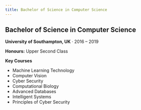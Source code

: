 ```yaml
---
title: Bachelor of Science in Computer Science
---
```

## Bachelor of Science in Computer Science
**University of Southampton, UK** · 2016 – 2019

**Honours:** Upper Second Class

**Key Courses**
- Machine Learning Technology
- Computer Vision
- Cyber Security
- Computational Biology
- Advanced Databases
- Intelligent Systems
- Principles of Cyber Security
